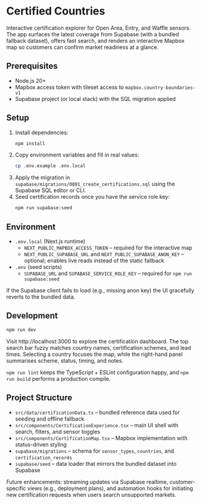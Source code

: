 # Certified Countries

Interactive certification explorer for Open Area, Entry, and Waffle sensors. The app surfaces the latest coverage from Supabase (with a bundled fallback dataset), offers fast search, and renders an interactive Mapbox map so customers can confirm market readiness at a glance.

## Prerequisites

- Node.js 20+
- Mapbox access token with tileset access to `mapbox.country-boundaries-v1`
- Supabase project (or local stack) with the SQL migration applied

## Setup

1. Install dependencies:
   ```bash
   npm install
   ```
2. Copy environment variables and fill in real values:
   ```bash
   cp .env.example .env.local
   ```
3. Apply the migration in `supabase/migrations/0001_create_certifications.sql` using the Supabase SQL editor or CLI.
4. Seed certification records once you have the service role key:
   ```bash
   npm run supabase:seed
   ```

## Environment

- `.env.local` (Next.js runtime)
  - `NEXT_PUBLIC_MAPBOX_ACCESS_TOKEN` – required for the interactive map
  - `NEXT_PUBLIC_SUPABASE_URL` and `NEXT_PUBLIC_SUPABASE_ANON_KEY` – optional; enables live reads instead of the static fallback
- `.env` (seed scripts)
  - `SUPABASE_URL` and `SUPABASE_SERVICE_ROLE_KEY` – required for `npm run supabase:seed`

If the Supabase client fails to load (e.g., missing anon key) the UI gracefully reverts to the bundled data.

## Development

```bash
npm run dev
```

Visit http://localhost:3000 to explore the certification dashboard. The top search bar fuzzy matches country names, certification schemes, and lead times. Selecting a country focuses the map, while the right-hand panel summarises scheme, status, timing, and notes.

`npm run lint` keeps the TypeScript + ESLint configuration happy, and `npm run build` performs a production compile.

## Project Structure

- `src/data/certificationData.ts` – bundled reference data used for seeding and offline fallback
- `src/components/CertificationExperience.tsx` – main UI shell with search, filters, and sensor toggles
- `src/components/CertificationMap.tsx` – Mapbox implementation with status-driven styling
- `supabase/migrations` – schema for `sensor_types`, `countries`, and `certification_records`
- `supabase/seed` – data loader that mirrors the bundled dataset into Supabase

Future enhancements: streaming updates via Supabase realtime, customer-specific views (e.g., deployment plans), and automation hooks for initiating new certification requests when users search unsupported markets.
